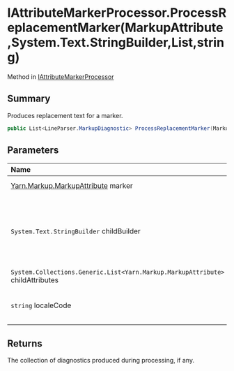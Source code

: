 # IAttributeMarkerProcessor.ProcessReplacementMarker(MarkupAttribute,System.Text.StringBuilder,List<MarkupAttribute>,string)

Method in [IAttributeMarkerProcessor](/docs/api/csharp/yarn.markup.iattributemarkerprocessor.md)

## Summary


Produces replacement text for a marker.


```csharp
public List<LineParser.MarkupDiagnostic> ProcessReplacementMarker(MarkupAttribute marker, System.Text.StringBuilder childBuilder, List<MarkupAttribute> childAttributes, string localeCode);
```

## Parameters

|Name|Description|
|:---|:---|
|[Yarn.Markup.MarkupAttribute](/docs/api/csharp/yarn.markup.markupattribute.md) marker|The marker to process into replacement text.|
|`System.Text.StringBuilder` childBuilder|A  `System.Text.StringBuilder`  that contains the child text contained within  `marker` . Use the methods on this stringbuilder to produce any text needed from this marker.|
|`System.Collections.Generic.List<Yarn.Markup.MarkupAttribute>` childAttributes|The child attributes of  `marker` .|
|`string` localeCode|A BCP-47 locale code that represents the locale in which any processing should take place.|

## Returns

The collection of diagnostics produced during processing,
if any.


